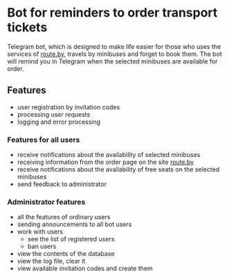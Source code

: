 # Bot for reminders to order transport tickets

Telegram bot, which is designed to make life easier for those who uses the services of [route.by](https://route.by/), travels by minibuses and forget to book them.
The bot will remind you in Telegram when the selected minibuses are available for order.

## Features

- user registration by invitation codes
- processing user requests
- logging and error processing

### Features for all users

- receive notifications about the availability of selected minibuses
- receiving information from the order page on the site [route.by](https://route.by/)
- receive notifications about the availability of free seats on the selected minibuses
- send feedback to administrator

### Administrator features

- all the features of ordinary users
- sending announcements to all bot users
- work with users
  - see the list of registered users
  - ban users
- view the contents of the database
- view the log file, clear it
- view available invitation codes and create them
